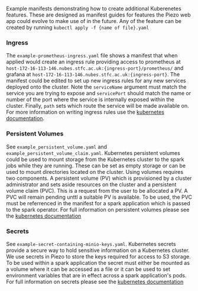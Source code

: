 Example manifests demonstrating how to create additional Kuberenetes features. These are designed as manifest guides for features the Piezo web app could evolve to make use of in the future. Any of the feature can be created by running `kubectl apply -f {name of file}.yaml`

### Ingress

The `example-prometheus-ingress.yaml` file shows a manifest that when applied would create an ingress rule providing access to prometheus at `host-172-16-113-146.nubes.stfc.ac.uk:{ingress-port}/prometheus/` and grafana at `host-172-16-113-146.nubes.stfc.ac.uk:{ingress-port}`. The manifest could be edited to set up new ingress rules for any new services deployed onto the cluster. Note the `serviceName` argument must match the service you are trying to expose and `servicePort` should match the name or number of the port where the service is internally exposed within the cluster. Finally, `path` sets which route the service will be made available on. For more information on writing ingress rules use the [kubernetes documentation](https://kubernetes.io/docs/concepts/services-networking/ingress/).


### Persistent Volumes

See `example_persistent_volume.yaml` and `example_persistent_volume_claim.yaml`. Kubernetes persistent volumes could be used to mount storage from the Kubernetes cluster to the spark jobs while they are running. These can be set as empty storage or can be used to mount directories located on the cluster. Using volumes requires two components. A persistent volume (PV) which is provisioned by a cluster administrator and sets aside resources on the cluster and a persistent volume claim (PVC). This is a request from the user to be allocated a PV. A PVC will remain pending unttl a suitable PV is available. To be used, the PVC must be referrenced in the manifest for a spark application which is passed to the spark operator. For full information on persistent volumes please see the [kubernetes documentation](https://kubernetes.io/docs/concepts/storage/persistent-volumes/)

### Secrets

See `example-secret-containing-minio-keys.yaml`. Kubernetes secrets provide a secure way to hold sensitive information on a Kubernetes cluster. We use secrets in Piezo to store the keys required for access to S3 storage. To be used within a spark application the secret must either be mounted as a volume where it can be accessed as a file or it can be used to set environment variables that are in effect across a spark application's pods. For full information on secrets please see the [kubernetes documentation](https://kubernetes.io/docs/concepts/configuration/secret/)
